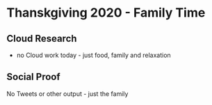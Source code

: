  # Thanskgiving 2020 - Family Time

## Cloud Research

- no Cloud work today - just food, family and relaxation

## Social Proof

No Tweets or other output - just the family